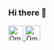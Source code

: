 ### Hi there 👋

<!--
**omareg94/omareg94** is a ✨ _special_ ✨ repository because its `README.md` (this file) appears on your GitHub profile.

Here are some ideas to get you started:

- 🔭 I’m currently working on ...
- 🌱 I’m currently learning ...
- 👯 I’m looking to collaborate on ...
- 🤔 I’m looking for help with ...
- 💬 Ask me about ...
- 📫 How to reach me: ...
- 😄 Pronouns: ...
- ⚡ Fun fact: ...
-->
<a href="https://stackoverflow.com/users/3503851/omar">
  <img src="https://www.vectorlogo.zone/logos/stackoverflow/stackoverflow-icon.svg" alt="Omar's Stack Overflow Profile" height="30" width="30">
</a>
<a href="https://linkedin.com/in/omar-a-043a821a9">
  <img src="https://www.linkedin.com/in/omar-a-043a821a9/" alt="Omar's Linkedin Profile" height="30" width="30">
</a>
